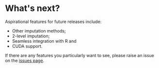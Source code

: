 # What's next?

Aspirational features for future releases include:
* Other imputation methods;
* 2-level imputation;
* Seamless integration with R and
* CUDA support.

If there are any features you particularly want to see, please raise an issue on the [issues page](https://github.com/tom-metherell/Mice.jl/issues).